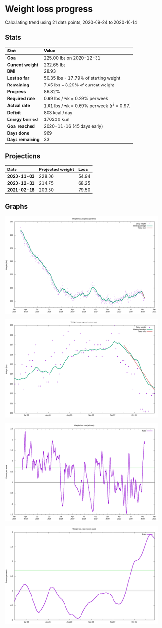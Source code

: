# Weight loss progress

Calculating trend using 21 data points, 2020-09-24 to 2020-10-14

## Stats

Stat|Value
:-|:-
**Goal**|225.00 lbs on 2020-12-31
**Current weight**|232.65 lbs
**BMI**|28.93
**Lost so far**|50.35 lbs = 17.79% of starting weight
**Remaining**|7.65 lbs =  3.29% of current  weight
**Progress**|86.82%
**Required rate**|0.69 lbs / wk = 0.29% per week
**Actual rate**|1.61 lbs / wk = 0.69% per week  (r<sup>2</sup> = 0.97)
**Deficit**|803 kcal / day
**Energy burned**|176236 kcal
**Goal reached**|2020-11-16 (45 days early)
**Days done**|969
**Days remaining**|33

## Projections

Date|Projected weight|Loss
:-|:-|:-
**2020-11-03**|228.06|54.94
**2020-12-31**|214.75|68.25
**2021-02-18**|203.50|79.50

## Graphs

![](weight-graph-alltime.png)

![](weight-graph-recent.png)

![](rate-graph-alltime.png)

![](rate-graph-recent.png)
